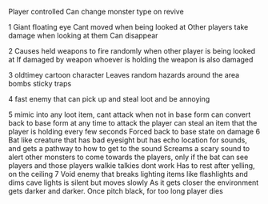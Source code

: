 Player controlled
Can change monster type on revive

1
	Giant floating eye 
	Cant moved when being looked at 
	Other players take damage when looking at them
	Can disappear 

2 
	Causes held weapons to fire randomly when other player is being looked at 
	If damaged by weapon whoever is holding the weapon is also damaged

3
	oldtimey cartoon character
	Leaves random hazards around the area 
	bombs
	sticky traps

4
	fast enemy that can pick up and steal loot and be annoying 

5
	mimic into any loot item, cant attack when not in base form
	can convert back to base form at any time to attack the player
	can steal an item that the player is holding every few seconds
	Forced back to base state on damage
6
	Bat like creature that has bad eyesight but has echo location for sounds, and gets a pathway to how to get to the sound 
	Screams a scary sound to alert other monsters to come towards the players, only if the bat can see players and those players walkie talkies dont work
	Has to rest after yelling, on the ceiling 
7
	Void enemy that breaks lighting items like flashlights and dims cave lights 
	is silent but moves slowly
	As it gets closer the environment gets darker and darker. Once pitch black, for too long player dies